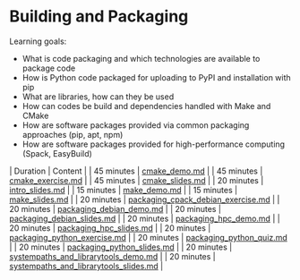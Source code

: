 # Building and Packaging

Learning goals:

- What is code packaging and which technologies are available to package code
- How is Python code packaged for uploading to PyPI and installation with pip
- What are libraries, how can they be used
- How can codes be build and dependencies handled with Make and CMake
- How are software packages provided via common packaging approaches (pip, apt, npm)
- How are software packages provided for high-performance computing (Spack, EasyBuild)

| Duration | Content |
| 45 minutes | [cmake_demo.md](https://github.com/Simulation-Software-Engineering/Lecture-Material/blob/main/03_building-and-packaging/cmake_demo.md) |
| 45 minutes | [cmake_exercise.md](https://github.com/Simulation-Software-Engineering/Lecture-Material/blob/main/03_building-and-packaging/cmake_demo.md) |
| 45 minutes | [cmake_slides.md](https://github.com/Simulation-Software-Engineering/Lecture-Material/blob/main/03_building-and-packaging/cmake_slides.md) |
| 20 minutes | [intro_slides.md](https://github.com/Simulation-Software-Engineering/Lecture-Material/blob/main/03_building-and-packaging/intro_slides.md) |
| 15 minutes | [make_demo.md](https://github.com/Simulation-Software-Engineering/Lecture-Material/blob/main/03_building-and-packaging/make_demo.md) |
| 15 minutes | [make_slides.md](https://github.com/Simulation-Software-Engineering/Lecture-Material/blob/main/03_building-and-packaging/make_slides.md) |
| 20 minutes | [packaging_cpack_debian_exercise.md](https://github.com/Simulation-Software-Engineering/Lecture-Material/blob/main/03_building-and-packaging/packaging_cpack_debian_exercise.md) |
| 20 minutes | [packaging_debian_demo.md](https://github.com/Simulation-Software-Engineering/Lecture-Material/blob/main/03_building-and-packaging/packaging_debian_demo.md) |
| 20 minutes | [packaging_debian_slides.md](https://github.com/Simulation-Software-Engineering/Lecture-Material/blob/main/03_building-and-packaging/packaging_debian_slides.md) |
| 20 minutes | [packaging_hpc_demo.md](https://github.com/Simulation-Software-Engineering/Lecture-Material/blob/main/03_building-and-packaging/packaging_hpc_demo.md) |
| 20 minutes | [packaging_hpc_slides.md](https://github.com/Simulation-Software-Engineering/Lecture-Material/blob/main/03_building-and-packaging/packaging_hpc_slides.md) |
| 20 minutes | [packaging_python_exercise.md](https://github.com/Simulation-Software-Engineering/Lecture-Material/blob/main/03_building-and-packaging/packaging_python_exercise.md) |
| 20 minutes | [packaging_python_quiz.md](https://github.com/Simulation-Software-Engineering/Lecture-Material/blob/main/03_building-and-packaging/packaging_python_quiz.md) |
| 20 minutes | [packaging_python_slides.md](https://github.com/Simulation-Software-Engineering/Lecture-Material/blob/main/03_building-and-packaging/packaging_python_slides.md) |
| 20 minutes | [systempaths_and_librarytools_demo.md](https://github.com/Simulation-Software-Engineering/Lecture-Material/blob/main/03_building-and-packaging/systempaths_and_librarytools_demo.md) |
| 20 minutes | [systempaths_and_librarytools_slides.md](https://github.com/Simulation-Software-Engineering/Lecture-Material/blob/main/03_building-and-packaging/systempaths_and_librarytools_slides.md) |
